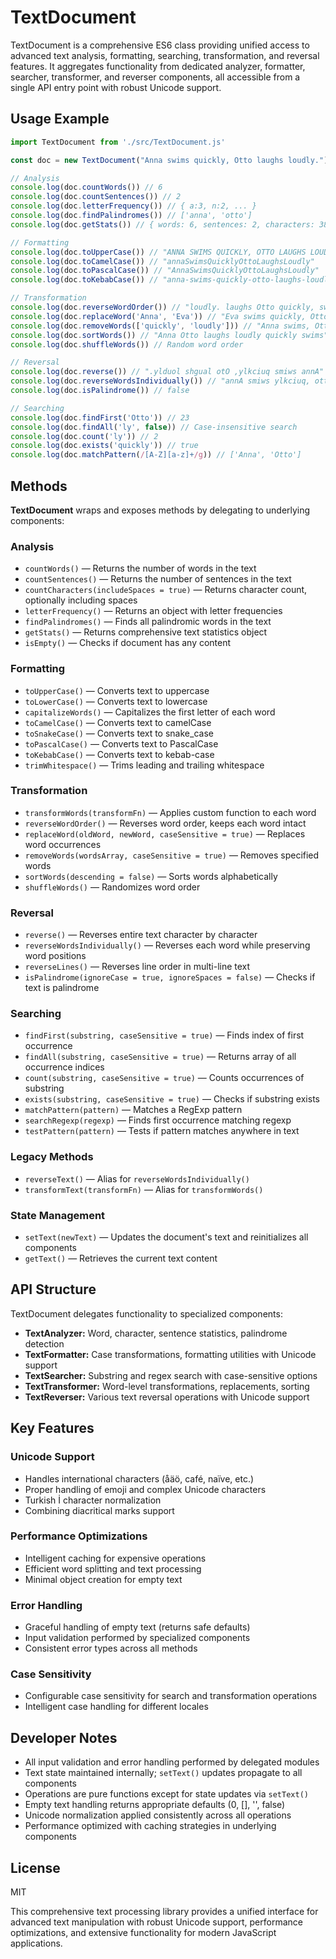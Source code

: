 # TextDocument

TextDocument is a comprehensive ES6 class providing unified access to advanced text analysis, formatting, searching, transformation, and reversal features. It aggregates functionality from dedicated analyzer, formatter, searcher, transformer, and reverser components, all accessible from a single API entry point with robust Unicode support.

## Usage Example

```javascript
import TextDocument from './src/TextDocument.js'

const doc = new TextDocument("Anna swims quickly, Otto laughs loudly.")

// Analysis
console.log(doc.countWords()) // 6
console.log(doc.countSentences()) // 2
console.log(doc.letterFrequency()) // { a:3, n:2, ... }
console.log(doc.findPalindromes()) // ['anna', 'otto']
console.log(doc.getStats()) // { words: 6, sentences: 2, characters: 38, ... }

// Formatting
console.log(doc.toUpperCase()) // "ANNA SWIMS QUICKLY, OTTO LAUGHS LOUDLY."
console.log(doc.toCamelCase()) // "annaSwimsQuicklyOttoLaughsLoudly"
console.log(doc.toPascalCase()) // "AnnaSwimsQuicklyOttoLaughsLoudly"
console.log(doc.toKebabCase()) // "anna-swims-quickly-otto-laughs-loudly"

// Transformation
console.log(doc.reverseWordOrder()) // "loudly. laughs Otto quickly, swims Anna"
console.log(doc.replaceWord('Anna', 'Eva')) // "Eva swims quickly, Otto laughs loudly."
console.log(doc.removeWords(['quickly', 'loudly'])) // "Anna swims, Otto laughs."
console.log(doc.sortWords()) // "Anna Otto laughs loudly quickly swims"
console.log(doc.shuffleWords()) // Random word order

// Reversal
console.log(doc.reverse()) // ".ylduol shgual otO ,ylkciuq smiws annA"
console.log(doc.reverseWordsIndividually()) // "annA smiws ylkciuq, ottO shgual .ylduol"
console.log(doc.isPalindrome()) // false

// Searching
console.log(doc.findFirst('Otto')) // 23
console.log(doc.findAll('ly', false)) // Case-insensitive search
console.log(doc.count('ly')) // 2
console.log(doc.exists('quickly')) // true
console.log(doc.matchPattern(/[A-Z][a-z]+/g)) // ['Anna', 'Otto']
```

## Methods

**TextDocument** wraps and exposes methods by delegating to underlying components:

### Analysis

- `countWords()` — Returns the number of words in the text
- `countSentences()` — Returns the number of sentences in the text
- `countCharacters(includeSpaces = true)` — Returns character count, optionally including spaces
- `letterFrequency()` — Returns an object with letter frequencies
- `findPalindromes()` — Finds all palindromic words in the text
- `getStats()` — Returns comprehensive text statistics object
- `isEmpty()` — Checks if document has any content

### Formatting

- `toUpperCase()` — Converts text to uppercase
- `toLowerCase()` — Converts text to lowercase
- `capitalizeWords()` — Capitalizes the first letter of each word
- `toCamelCase()` — Converts text to camelCase
- `toSnakeCase()` — Converts text to snake_case
- `toPascalCase()` — Converts text to PascalCase
- `toKebabCase()` — Converts text to kebab-case
- `trimWhitespace()` — Trims leading and trailing whitespace

### Transformation

- `transformWords(transformFn)` — Applies custom function to each word
- `reverseWordOrder()` — Reverses word order, keeps each word intact
- `replaceWord(oldWord, newWord, caseSensitive = true)` — Replaces word occurrences
- `removeWords(wordsArray, caseSensitive = true)` — Removes specified words
- `sortWords(descending = false)` — Sorts words alphabetically
- `shuffleWords()` — Randomizes word order

### Reversal

- `reverse()` — Reverses entire text character by character
- `reverseWordsIndividually()` — Reverses each word while preserving word positions
- `reverseLines()` — Reverses line order in multi-line text
- `isPalindrome(ignoreCase = true, ignoreSpaces = false)` — Checks if text is palindrome

### Searching

- `findFirst(substring, caseSensitive = true)` — Finds index of first occurrence
- `findAll(substring, caseSensitive = true)` — Returns array of all occurrence indices
- `count(substring, caseSensitive = true)` — Counts occurrences of substring
- `exists(substring, caseSensitive = true)` — Checks if substring exists
- `matchPattern(pattern)` — Matches a RegExp pattern
- `searchRegexp(regexp)` — Finds first occurrence matching regexp
- `testPattern(pattern)` — Tests if pattern matches anywhere in text

### Legacy Methods

- `reverseText()` — Alias for `reverseWordsIndividually()`
- `transformText(transformFn)` — Alias for `transformWords()`

### State Management

- `setText(newText)` — Updates the document's text and reinitializes all components
- `getText()` — Retrieves the current text content

## API Structure

TextDocument delegates functionality to specialized components:

- **TextAnalyzer:** Word, character, sentence statistics, palindrome detection
- **TextFormatter:** Case transformations, formatting utilities with Unicode support
- **TextSearcher:** Substring and regex search with case-sensitive options
- **TextTransformer:** Word-level transformations, replacements, sorting
- **TextReverser:** Various text reversal operations with Unicode support

## Key Features

### Unicode Support
- Handles international characters (åäö, café, naïve, etc.)
- Proper handling of emoji and complex Unicode characters
- Turkish İ character normalization
- Combining diacritical marks support

### Performance Optimizations
- Intelligent caching for expensive operations
- Efficient word splitting and text processing
- Minimal object creation for empty text

### Error Handling
- Graceful handling of empty text (returns safe defaults)
- Input validation performed by specialized components
- Consistent error types across all methods

### Case Sensitivity
- Configurable case sensitivity for search and transformation operations
- Intelligent case handling for different locales

## Developer Notes

- All input validation and error handling performed by delegated modules
- Text state maintained internally; `setText()` updates propagate to all components
- Operations are pure functions except for state updates via `setText()`
- Empty text handling returns appropriate defaults (0, [], '', false)
- Unicode normalization applied consistently across all operations
- Performance optimized with caching strategies in underlying components

## License

MIT

This comprehensive text processing library provides a unified interface for advanced text manipulation with robust Unicode support, performance optimizations, and extensive functionality for modern JavaScript applications.